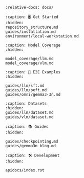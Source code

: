 ```{include} ../README.md
:relative-docs: docs/
```

```{toctree}
:caption: 🖥️ Get Started
:hidden:
repository_structure.md
guides/installation.md
environment/local-workstation.md
```

<!--
environment/cluster.md
-->

```{toctree}
:caption: Model Coverage
:hidden:

model_coverage/llm.md
model_coverage/vlm.md
```

```{toctree}
:caption: 🚀 E2E Examples
:hidden:

guides/llm/sft.md
guides/llm/peft.md
guides/omni/gemma3-3n.md
```
```{toctree}
:caption: Datasets
:hidden:
guides/llm/dataset.md
guides/vlm/dataset.md
```

```{toctree}
:caption: 📚 Guides
:hidden:

guides/checkpointing.md
guides/gemma3n_blog.md
```

```{toctree}
:caption: 🛠️ Development
:hidden:

apidocs/index.rst
```
